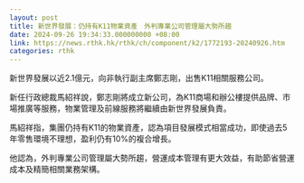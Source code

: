```yaml
---
layout: post
title: 新世界發展：仍持有K11物業資產　外判專業公司管理屬大勢所趨
date: 2024-09-26 19:34:33.000000000 +08:00
link: https://news.rthk.hk/rthk/ch/component/k2/1772193-20240926.htm
categories: rthk
---
```


新世界發展以近2.1億元，向非執行副主席鄭志剛，出售K11相關服務公司。

新任行政總裁馬紹祥說，鄭志剛將成立新公司，為K11商場和辦公樓提供品牌、市場推廣等服務，物業管理及前線服務將繼續由新世界發展負責。

馬紹祥指，集團仍持有K11的物業資產，認為項目發展模式相當成功，即使過去5年零售環境不理想，盈利仍有10%的複合增長。

他認為，外判專業公司管理屬大勢所趨，營運成本管理有更大效益，有助節省營運成本及精簡相關業務架構。
